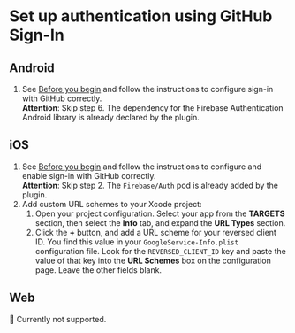 # Set up authentication using GitHub Sign-In

## Android

1. See [Before you begin](https://firebase.google.com/docs/auth/android/github-auth#before_you_begin) and follow the instructions to configure sign-in with GitHub correctly.  
   **Attention**: Skip step 6. The dependency for the Firebase Authentication Android library is already declared by the plugin.

## iOS

1. See [Before you begin](https://firebase.google.com/docs/auth/ios/github-auth#before_you_begin) and follow the instructions to configure and enable sign-in with GitHub correctly.  
   **Attention**: Skip step 2. The `Firebase/Auth` pod is already added by the plugin.
1. Add custom URL schemes to your Xcode project:
   1. Open your project configuration.
      Select your app from the **TARGETS** section, then select the **Info** tab, and expand the **URL Types** section.
   1. Click the **+** button, and add a URL scheme for your reversed client ID.
      You find this value in your `GoogleService-Info.plist` configuration file.
      Look for the `REVERSED_CLIENT_ID` key and paste the value of that key into the **URL Schemes** box on the configuration page.
      Leave the other fields blank.

## Web

🚧 Currently not supported.
